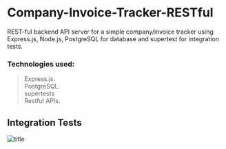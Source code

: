 # Company-Invoice-Tracker-RESTful

REST-ful backend API server for a simple company/invoice tracker using Express.js, Node.js, PostgreSQL for database and supertest for integration tests.
### Technologies used:  
> Express.js.  
> PostgreSQL.  
> supertests   
> Restful APIs.  
   
## Integration Tests  
  
![title](test.png)
